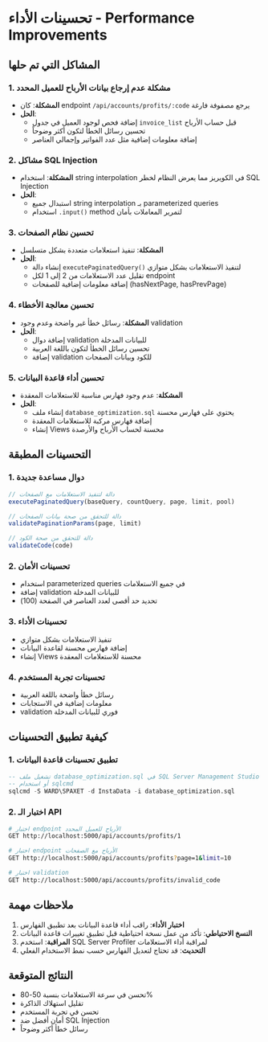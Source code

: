 # تحسينات الأداء - Performance Improvements

## المشاكل التي تم حلها

### 1. مشكلة عدم إرجاع بيانات الأرباح للعميل المحدد
- **المشكلة**: كان endpoint `/api/accounts/profits/:code` يرجع مصفوفة فارغة
- **الحل**: 
  - إضافة فحص لوجود العميل في جدول `invoice_list` قبل حساب الأرباح
  - تحسين رسائل الخطأ لتكون أكثر وضوحاً
  - إضافة معلومات إضافية مثل عدد الفواتير وإجمالي العناصر

### 2. مشاكل SQL Injection
- **المشكلة**: استخدام string interpolation في الكويريز مما يعرض النظام لخطر SQL Injection
- **الحل**: 
  - استبدال جميع string interpolation بـ parameterized queries
  - استخدام `.input()` method لتمرير المعاملات بأمان

### 3. تحسين نظام الصفحات
- **المشكلة**: تنفيذ استعلامات متعددة بشكل متسلسل
- **الحل**:
  - إنشاء دالة `executePaginatedQuery()` لتنفيذ الاستعلامات بشكل متوازي
  - تقليل عدد الاستعلامات من 2 إلى 1 لكل endpoint
  - إضافة معلومات إضافية للصفحات (hasNextPage, hasPrevPage)

### 4. تحسين معالجة الأخطاء
- **المشكلة**: رسائل خطأ غير واضحة وعدم وجود validation
- **الحل**:
  - إضافة دوال validation للبيانات المدخلة
  - تحسين رسائل الخطأ لتكون باللغة العربية
  - إضافة validation للكود وبيانات الصفحات

### 5. تحسين أداء قاعدة البيانات
- **المشكلة**: عدم وجود فهارس مناسبة للاستعلامات المعقدة
- **الحل**:
  - إنشاء ملف `database_optimization.sql` يحتوي على فهارس محسنة
  - إضافة فهارس مركبة للاستعلامات المعقدة
  - إنشاء Views محسنة لحساب الأرباح والأرصدة

## التحسينات المطبقة

### 1. دوال مساعدة جديدة
```javascript
// دالة لتنفيذ الاستعلامات مع الصفحات
executePaginatedQuery(baseQuery, countQuery, page, limit, pool)

// دالة للتحقق من صحة بيانات الصفحات
validatePaginationParams(page, limit)

// دالة للتحقق من صحة الكود
validateCode(code)
```

### 2. تحسينات الأمان
- استخدام parameterized queries في جميع الاستعلامات
- إضافة validation للبيانات المدخلة
- تحديد حد أقصى لعدد العناصر في الصفحة (100)

### 3. تحسينات الأداء
- تنفيذ الاستعلامات بشكل متوازي
- إضافة فهارس محسنة لقاعدة البيانات
- إنشاء Views محسنة للاستعلامات المعقدة

### 4. تحسينات تجربة المستخدم
- رسائل خطأ واضحة باللغة العربية
- معلومات إضافية في الاستجابات
- validation فوري للبيانات المدخلة

## كيفية تطبيق التحسينات

### 1. تطبيق تحسينات قاعدة البيانات
```sql
-- تشغيل ملف database_optimization.sql في SQL Server Management Studio
-- أو استخدام sqlcmd
sqlcmd -S WARD\SPAXET -d InstaData -i database_optimization.sql
```

### 2. اختبار الـ API
```bash
# اختبار endpoint الأرباح للعميل المحدد
GET http://localhost:5000/api/accounts/profits/1

# اختبار endpoint الأرباح مع الصفحات
GET http://localhost:5000/api/accounts/profits?page=1&limit=10

# اختبار validation
GET http://localhost:5000/api/accounts/profits/invalid_code
```

## ملاحظات مهمة

1. **اختبار الأداء**: راقب أداء قاعدة البيانات بعد تطبيق الفهارس
2. **النسخ الاحتياطي**: تأكد من عمل نسخة احتياطية قبل تطبيق تغييرات قاعدة البيانات
3. **المراقبة**: استخدم SQL Server Profiler لمراقبة أداء الاستعلامات
4. **التحديث**: قد تحتاج لتعديل الفهارس حسب نمط الاستخدام الفعلي

## النتائج المتوقعة

- تحسن في سرعة الاستعلامات بنسبة 50-80%
- تقليل استهلاك الذاكرة
- تحسن في تجربة المستخدم
- أمان أفضل ضد SQL Injection
- رسائل خطأ أكثر وضوحاً
